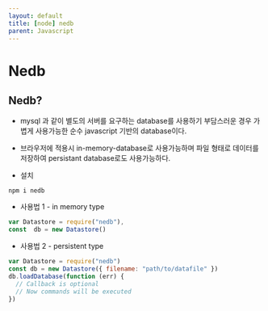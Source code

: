 ```yaml
---
layout: default
title: [node] nedb
parent: Javascript
---
```


# Nedb

## Nedb?

- mysql 과 같이 별도의 서버를 요구하는 database를 사용하기 부담스러운 경우 가볍게 사용가능한 순수 javascript 기반의 database이다.
- 브라우저에 적용시 in-memory-database로 사용가능하며 파일 형태로 데이터를 저장하여 persistant database로도 사용가능하다.

- 설치

```
npm i nedb
```

- 사용법 1 - in memory type

```jsx
var Datastore = require("nedb"),
const  db = new Datastore()
```

- 사용법 2 - persistent type

```jsx
var Datastore = require("nedb")
const db = new Datastore({ filename: "path/to/datafile" })
db.loadDatabase(function (err) {
  // Callback is optional
  // Now commands will be executed
})
```
